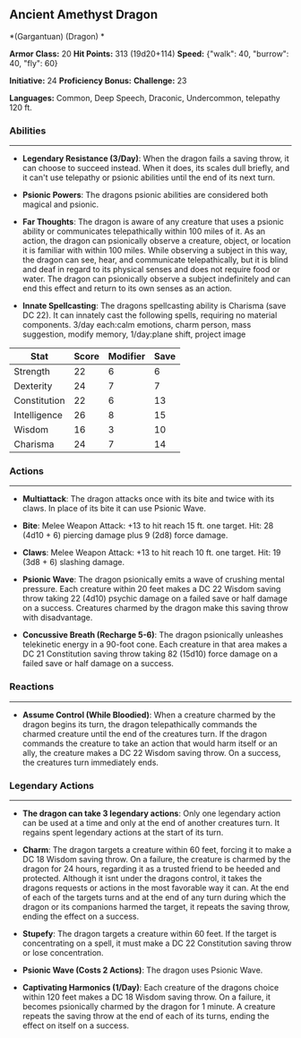 ## Ancient Amethyst Dragon
*(Gargantuan) (Dragon) *

**Armor Class:** 20
**Hit Points:** 313 (19d20+114)
**Speed:** {"walk": 40, "burrow": 40, "fly": 60}

**Initiative:** 24
**Proficiency Bonus:**
**Challenge:** 23

**Languages:** Common, Deep Speech, Draconic, Undercommon, telepathy 120 ft.

### Abilities
 --- 
- **Legendary Resistance (3/Day)**: When the dragon fails a saving throw, it can choose to succeed instead. When it does, its scales dull briefly, and it can't use telepathy or psionic abilities until the end of its next turn.

- **Psionic Powers**: The dragons psionic abilities are considered both magical and psionic.

- **Far Thoughts**: The dragon is aware of any creature that uses a psionic ability or communicates telepathically within 100 miles of it. As an action, the dragon can psionically observe a creature, object, or location it is familiar with within 100 miles. While observing a subject in this way, the dragon can see, hear, and communicate telepathically, but it is blind and deaf in regard to its physical senses and does not require food or water. The dragon can psionically observe a subject indefinitely and can end this effect and return to its own senses as an action.

- **Innate Spellcasting**: The dragons spellcasting ability is Charisma (save DC 22). It can innately cast the following spells, requiring no material components. 3/day each:calm emotions, charm person, mass suggestion, modify memory,  1/day:plane shift, project image



| Stat | Score | Modifier | Save |
| ---- | ---- | ---- | ---- |
| Strength | 22 | 6 | 6 |
| Dexterity | 24 | 7 | 7 |
| Constitution | 22 | 6 | 13 |
| Intelligence | 26 | 8 | 15 |
| Wisdom | 16 | 3 | 10 |
| Charisma | 24 | 7 | 14 |

### Actions
 --- 
- **Multiattack**: The dragon attacks once with its bite and twice with its claws. In place of its bite  it can use Psionic Wave.

- **Bite**: Melee Weapon Attack: +13 to hit  reach 15 ft.  one target. Hit: 28 (4d10 + 6) piercing damage plus 9 (2d8) force damage.

- **Claws**: Melee Weapon Attack: +13 to hit  reach 10 ft.  one target. Hit: 19 (3d8 + 6) slashing damage.

- **Psionic Wave**: The dragon psionically emits a wave of crushing mental pressure. Each creature within 20 feet makes a DC 22 Wisdom saving throw  taking 22 (4d10) psychic damage on a failed save or half damage on a success. Creatures charmed by the dragon make this saving throw with disadvantage.

- **Concussive Breath (Recharge 5-6)**: The dragon psionically unleashes telekinetic energy in a 90-foot cone. Each creature in that area makes a DC 21 Constitution saving throw  taking 82 (15d10) force damage on a failed save or half damage on a success.

### Reactions
 --- 
- **Assume Control (While Bloodied)**: When a creature charmed by the dragon begins its turn, the dragon telepathically commands the charmed creature until the end of the creatures turn. If the dragon commands the creature to take an action that would harm itself or an ally, the creature makes a DC 22 Wisdom saving throw. On a success, the creatures turn immediately ends.

### Legendary Actions
 --- 
- **The dragon can take 3 legendary actions**: Only one legendary action can be used at a time and only at the end of another creatures turn. It regains spent legendary actions at the start of its turn.

- **Charm**: The dragon targets a creature within 60 feet, forcing it to make a DC 18 Wisdom saving throw. On a failure, the creature is charmed by the dragon for 24 hours, regarding it as a trusted friend to be heeded and protected. Although it isnt under the dragons control, it takes the dragons requests or actions in the most favorable way it can. At the end of each of the targets turns and at the end of any turn during which the dragon or its companions harmed the target, it repeats the saving throw, ending the effect on a success.

- **Stupefy**: The dragon targets a creature within 60 feet. If the target is concentrating on a spell, it must make a DC 22 Constitution saving throw or lose concentration.

- **Psionic Wave (Costs 2 Actions)**: The dragon uses Psionic Wave.

- **Captivating Harmonics (1/Day)**: Each creature of the dragons choice within 120 feet makes a DC 18 Wisdom saving throw. On a failure, it becomes psionically charmed by the dragon for 1 minute. A creature repeats the saving throw at the end of each of its turns, ending the effect on itself on a success.

